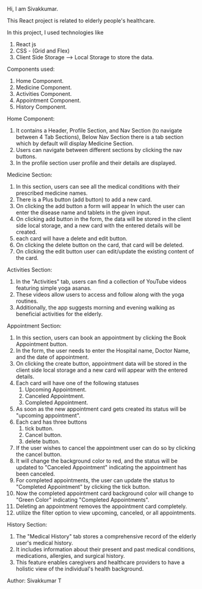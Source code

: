 Hi, I am Sivakkumar.

This React project is related to elderly people's healthcare.

In this project, I used technologies like
1. React js
2. CSS - (Grid and Flex)
3. Client Side Storage --> Local Storage to store the data.

Components used:
1. Home Component.
2. Medicine Component.
3. Activities Component.
4. Appointment Component.
5. History Component.

Home Component:
1. It contains a Header, Profile Section, and Nav Section (to navigate between 4 Tab Sections), Below Nav Section there is a tab section which by default will display Medicine Section.
2. Users can navigate between different sections by clicking the nav buttons.
3. In the profile section user profile and their details are displayed.

Medicine Section:
1. In this section, users can see all the medical conditions with their prescribed medicine names.
2. There is a Plus button (add button) to add a new card.
3. On clicking the add button a form will appear In which the user can enter the disease name and tablets in the given input.
4. On clicking add button in the form, the data will be stored in the client side local storage, and a new card with the entered details will be created.
5. each card will have a delete and edit button.
6. On clicking the delete button on the card, that card will be deleted.
7. On clicking the edit button user can edit/update the existing content of the card.

Activities Section:
1. In the "Activities" tab, users can find a collection of YouTube videos featuring simple yoga asanas.
2. These videos allow users to access and follow along with the yoga routines.
3. Additionally, the app suggests morning and evening walking as beneficial activities for the elderly.

Appointment Section:
1. In this section, users can book an appointment by clicking the Book Appointment button.
2. In the form, the user needs to enter the Hospital name, Doctor Name, and the date of appointment.
3. On clicking the create button, appointment data will be stored in the client side local storage and a new card will appear with the entered details.
4. Each card will have one of the following statuses
    1. Upcoming Appointment.
    2. Canceled Appointment.
    3. Completed Appointment.
5. As soon as the new appointment card gets created its status will be "upcoming appointment".
6. Each card has three buttons
    1. tick button.
    2. Cancel button.
    3. delete button.
7. If the user wishes to cancel the appointment user can do so by clicking the cancel button.
8. It will change the background color to red, and the status will be updated to "Canceled Appointment" indicating the appointment has been canceled.
9. For completed appointments, the user can update the status to "Completed Appointment" by clicking the tick button.
10. Now the completed appointment card background color will change to "Green Color" indicating "Completed Appointments".
11. Deleting an appointment removes the appointment card completely.
12. utilize the filter option to view upcoming, canceled, or all appointments.


History Section:
1. The "Medical History" tab stores a comprehensive record of the elderly user's medical history.
2. It includes information about their present and past medical conditions, medications, allergies, and surgical history.
3. This feature enables caregivers and healthcare providers to have a holistic view of the individual's health background.

Author: Sivakkumar T
